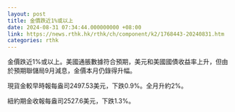 ```yaml
---
layout: post
title: 金價跌近1%或以上
date: 2024-08-31 07:34:44.000000000 +08:00
link: https://news.rthk.hk/rthk/ch/component/k2/1768443-20240831.htm
categories: rthk
---
```


金價跌近1%或以上。美國通脹數據符合預期，美元和美國國債收益率上升，但由於預期聯儲局9月減息，金價本月仍錄得升幅。

現貨金較早時報每盎司2497.53美元，下跌0.9%。全月升約2%。

紐約期金收報每盎司2527.6美元，下跌1.3%。
